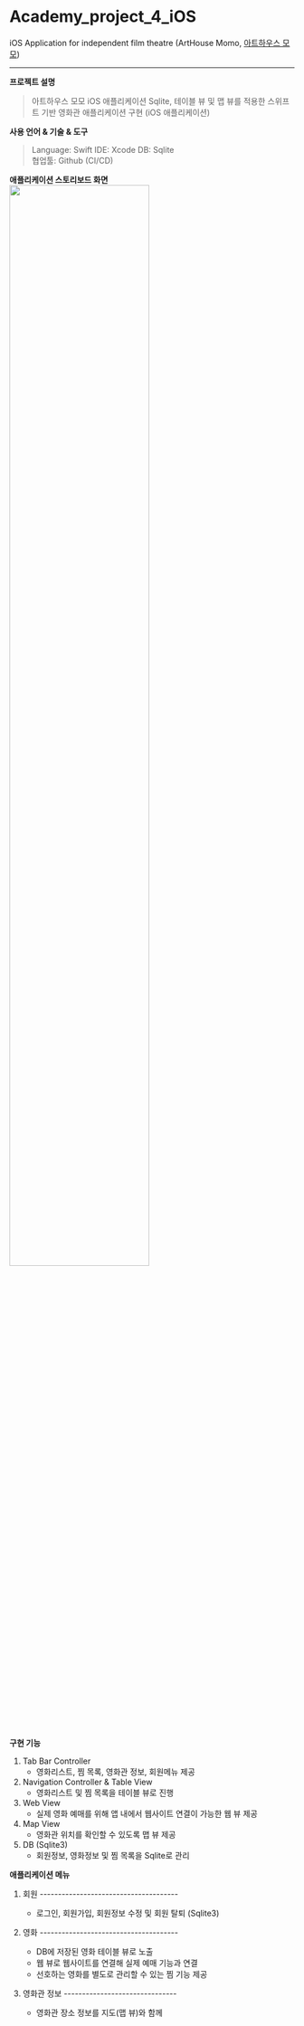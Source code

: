 # Academy_project_4_iOS
iOS Application for independent film theatre (ArtHouse Momo, [아트하우스 모모](https://www.arthousemomo.co.kr/))

*****  

**프로젝트 설명**
> 아트하우스 모모 iOS 애플리케이션
Sqlite, 테이블 뷰 및 맵 뷰를 적용한 스위프트 기반 영화관 애플리케이션 구현 (iOS 애플리케이션) 

**사용 언어 & 기술 & 도구**
> Language: Swift
> IDE: Xcode 
> DB: Sqlite  
> 협업툴: Github (CI/CD)

**애플리케이션 스토리보드 화면**  
<img width="70%" src="https://user-images.githubusercontent.com/72402916/141800974-ea292105-ce23-45b8-be7e-d51ae0e7239e.PNG"/>

**구현 기능**
1. Tab Bar Controller 
   - 영화리스트, 찜 목록, 영화관 정보, 회원메뉴 제공  
2. Navigation Controller & Table View
   - 영화리스트 및 찜 목록을 테이블 뷰로 진행  
3. Web View
   - 실제 영화 예매를 위해 앱 내에서 웹사이트 연결이 가능한 웹 뷰 제공  
4. Map View
   - 영화관 위치를 확인할 수 있도록 맵 뷰 제공  
5. DB (Sqlite3)
   - 회원정보, 영화정보 및 찜 목록을 Sqlite로 관리  

**애플리케이션 메뉴**
1. 회원 -------------------------------------- 
   - 로그인, 회원가입, 회원정보 수정 및 회원 탈퇴 (Sqlite3)   
   
2. 영화 --------------------------------------
   * DB에 저장된 영화 테이블 뷰로 노출
   - 웹 뷰로 웹사이트를 연결해 실제 예매 기능과 연결
   - 선호하는 영화를 별도로 관리할 수 있는 찜 기능 제공   

3. 영화관 정보 -------------------------------
   - 영화관 장소 정보를 지도(맵 뷰)와 함께 
